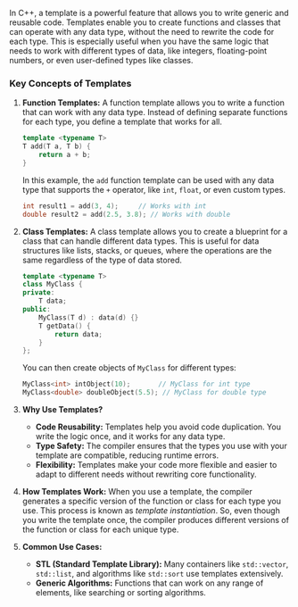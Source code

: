 In C++, a template is a powerful feature that allows you to write generic and reusable code. Templates enable you to create functions and classes that can operate with any data type, without the need to rewrite the code for each type. This is especially useful when you have the same logic that needs to work with different types of data, like integers, floating-point numbers, or even user-defined types like classes.

### Key Concepts of Templates

1. **Function Templates:**
   A function template allows you to write a function that can work with any data type. Instead of defining separate functions for each type, you define a template that works for all.

   ```cpp
   template <typename T>
   T add(T a, T b) {
       return a + b;
   }
   ```

   In this example, the `add` function template can be used with any data type that supports the `+` operator, like `int`, `float`, or even custom types.

   ```cpp
   int result1 = add(3, 4);     // Works with int
   double result2 = add(2.5, 3.8); // Works with double
   ```

2. **Class Templates:**
   A class template allows you to create a blueprint for a class that can handle different data types. This is useful for data structures like lists, stacks, or queues, where the operations are the same regardless of the type of data stored.

   ```cpp
   template <typename T>
   class MyClass {
   private:
       T data;
   public:
       MyClass(T d) : data(d) {}
       T getData() {
           return data;
       }
   };
   ```

   You can then create objects of `MyClass` for different types:

   ```cpp
   MyClass<int> intObject(10);       // MyClass for int type
   MyClass<double> doubleObject(5.5); // MyClass for double type
   ```

3. **Why Use Templates?**
   - **Code Reusability:** Templates help you avoid code duplication. You write the logic once, and it works for any data type.
   - **Type Safety:** The compiler ensures that the types you use with your template are compatible, reducing runtime errors.
   - **Flexibility:** Templates make your code more flexible and easier to adapt to different needs without rewriting core functionality.

4. **How Templates Work:**
   When you use a template, the compiler generates a specific version of the function or class for each type you use. This process is known as *template instantiation*. So, even though you write the template once, the compiler produces different versions of the function or class for each unique type.

5. **Common Use Cases:**
   - **STL (Standard Template Library):** Many containers like `std::vector`, `std::list`, and algorithms like `std::sort` use templates extensively.
   - **Generic Algorithms:** Functions that can work on any range of elements, like searching or sorting algorithms.